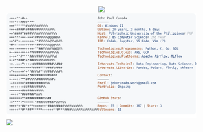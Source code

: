 <div align="center">
  <img src="https://readme-typing-svg.herokuapp.com?font=consolas&size=50&duration=4000&color=FFA657&center=true&vCenter=true&width=550&height=75&lines=CS+Student;Data+Professional;AI/ML+Enthusiast;Python+lang+alam">
</div

<a href="https://github.com/JpCurada/JpCurada">
  <picture>
    <source media="(prefers-color-scheme: dark)" srcset="https://raw.githubusercontent.com/JpCurada/JpCurada/main/dark_mode.svg">
    <img alt="JP Curada's GitHub Profile" src="https://raw.githubusercontent.com/JpCurada/JpCurada/main/light_mode.svg">
  </picture>
</a

![](https://komarev.com/ghpvc/?username=JpCurada&color=blueviolet&style=for-the-badge)

